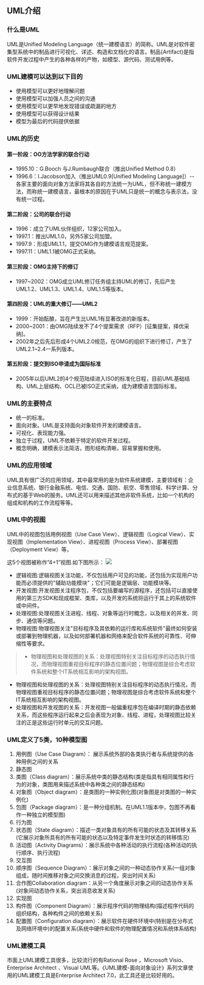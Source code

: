## UML介绍
### 什么是UML
UML是Unified Modeling Language（统一建模语言）的简称。UML是对软件密集型系统中的制品进行可视化、详述、构造和文档化的语言。制品{Artifact}是指软件开发过程中产生的各种各样的产物，如模型、源代码、测试用例等。

### UML建模可以达到以下目的
- 使用模型可以更好地理解问题
- 使用模型可以加强人员之间的沟通
- 使用模型可以更早地发现错误或疏漏的地方
- 使用模型可以获得设计结果
- 模型为最后的代码提供依据

### UML的历史
#### 第一阶段：OO方法学家的联合行动
- 1995.10：G.Booch 与J.Rumbaugh联合（推出Unified Method 0.8）
- 1996.6：I.Jacobson加入（推出UML0.9[Unified Modeling Language]）--各家主要的面向对象方法家将其各自的方法统一为UML，但不称统一建模方法，而称统一建模语言，最根本的原因在于UML只是统一的概念与表示法，没有统一过程。

#### 第二阶段：公司的联合行动
- 1996：成立了UML伙伴组织，12家公司加入。
- 1997.1：推出UML1.0，另外5家公司加盟。
- 1997.9：形成UML1.1，提交OMG作为建模语言规范提案。
- 1997.11：UML1.1被OMG正式采纳。

#### 第三阶段：OMG主持下的修订
- 1997~2002：OMG成立UML修订任务组主持UML的修订，先后产生UML1.2、UML1.3、UML1.4、UML1.5等版本。

#### 第四阶段：UML的重大修订——UML2
- 1999：开始酝酿，旨在产生比UML1有显著改进的新版本。
- 2000~2001：由OMG陆续发不了4个提案需求（RFP）[征集提案，择优采纳]。
- 2002年之后先后形成4个UML2.0规范，在OMG的组织下进行修订，产生了UML2.1~2.4一系列版本。

#### 第五阶段：提交到ISO申请成为国际标准
- 2005年以后UML2的4个规范陆续进入ISO的标准化日程，目前UML基础结构、UML上层结构、OCL已被ISO正式采纳，成为建模语言国际标准。

### UML的主要特点
- 统一的标准。
- 面向对象。UML是支持面向对象软件开发的建模语言。
- 可视化、表现能力强。
- 独立于过程，UML不依赖于特定的软件开发过程。
- 概念明确，建模表示法简洁，图形结构清晰，容易掌握和使用。

### UML的应用领域
UML具有很广泛的应用领域，其中最常用的是为软件系统建模，主要领域有：企业信息系统、银行金融系统、电信、交通、国防、航空、零售领域、科学计算、分布式的基于Web的服务。UML还可以用来描述其他非软件系统，比如一个机构的组成和机构的工作流程等等。

### UML中的视图
UML中的视图包括用例视图（Use Case View）、逻辑视图（Logical View）、实现视图（Implementation View）、进程视图（Process View）、部署视图（Deployment View）等，

这5个视图被称作”4+1”视图.如下图所示：
![](/image/uml_view.jpg)
- 逻辑视图:逻辑视图关注功能，不仅包括用户可见的功能，还包括为实现用户功能而必须提供的"辅助功能模块"；它们可能是逻辑层、功能模块等。
- 开发视图:开发视图关注程序包，不仅包括要编写的源程序，还包括可以直接使用的第三方SDK和现成框架、类库，以及开发的系统将运行于其上的系统软件或中间件。
- 处理视图:处理视图关注进程、线程、对象等运行时概念，以及相关的并发、同步、通信等问题。
- 物理视图:物理视图关注"目标程序及其依赖的运行库和系统软件"最终如何安装或部署到物理机器，以及如何部署机器和网络来配合软件系统的可靠性、可伸缩性等要求。

>- 物理视图和处理视图的关系：处理视图特别关注目标程序的动态执行情况，而物理视图重视目标程序的静态位置问题；物理视图是综合考虑软件系统和整个IT系统相互影响的架构视图。
- 物理视图和处理视图的关系：处理视图特别关注目标程序的动态执行情况，而物理视图重视目标程序的静态位置问题；物理视图是综合考虑软件系统和整个IT系统相互影响的架构视图。
- 处理视图和开发视图的关系：开发视图一般偏重程序包在编译时期的静态依赖关系，而这些程序运行起来之后会表现为对象、线程、进程，处理视图比较关注的正是这些运行时单元的交互问题。

### UML定义了5类，10种模型图
1. 用例图（Use Case Diagram）： 展示系统外部的各类执行者与系统提供的各种用例之间的关系
1. 静态图
  1. 类图（Class diagram）：展示系统中类的静态结构(类是指具有相同属性和行为的对象，类图用来描述系统中各种类之间的静态结构)
  1. 对象图（Object diagram）：是类图的一种实例化图(对象图是对类图的一种实例化)
  1. 包图（Package diagram）：是一种分组机制。在UML1.1版本中，包图不再看作一种独立的模型图)
1. 行为图
  1. 状态图（State diagram）：描述一类对象具有的所有可能的状态及其转移关系(它展示对象所具有的所有可能的状态以及特定事件发生时状态的转移情况)
  1. 活动图（Activity Diagrams）：展示系统中各种活动的执行流程(各种活动的执行顺序、执行流程)
1. 交互图
  1. 顺序图（Sequence Diagram）：展示对象之间的一种动态协作关系(一组对象组成，随时间推移对象之间交换消息的过程，突出时间关系)
  1. 合作图Collaboration diagram：从另一个角度展示对象之间的动态协作关系(对象间动态协作关系，突出消息收发关系)
1. 实现图
  1. 构件图（Component Diagram）：展示程序代码的物理结构(描述程序代码的组织结构，各种构件之间的依赖关系)
  1. 配置图（Configuration diagram）：展示软件在硬件环境中(特别是在分布式及网络环境中)的配置关系(系统中硬件和软件的物理配置情况和系统体系结构)

### UML建模工具
市面上UML建模工具很多，比较流行的有Rational Rose ，Microsoft Visio、Enterprise Architect 、Visual UML等。《UML建模-面向对象设计》系列文章使用的UML建模工具是Enterprise Architect 7.0，此工具还是比较好用的。
